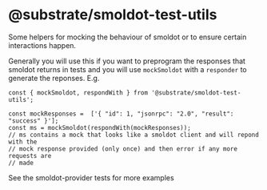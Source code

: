 # @substrate/smoldot-test-utils

Some helpers for mocking the behaviour of smoldot or to ensure certain interactions
happen.

Generally you will use this if you want to preprogram the responses that smoldot
returns in tests and you will use `mockSmoldot` with a `responder` to generate
the reponses.  E.g.

```
const { mockSmoldot, respondWith } from '@substrate/smoldot-test-utils';

const mockResponses =  ['{ "id": 1, "jsonrpc": "2.0", "result": "success" }'];
const ms = mockSmoldot(respondWith(mockResponses));
// ms contains a mock that looks like a smoldot client and will repond with the
// mock response provided (only once) and then error if any more requests are
// made
```

See the smoldot-provider tests for more examples
